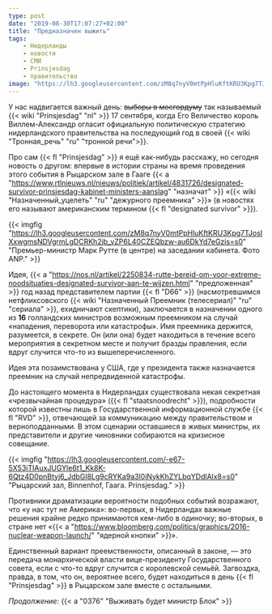 ```yaml
---
type: post
date: "2019-08-30T17:07:27+02:00"
title: "Предназначен выжить"
tags:
    - Нидерланды
    - новости
    - СМИ
    - Prinsjesdag
    - правительство
image: "https://lh3.googleusercontent.com/zM8q7nyV0mtPpHluKftKRU3Kpg7TJosIXxwgmsNDVgrmLgDCRKh2jb_vZP6L40CZEQbzw-au6DkYd7eGzis=s0" 
---
```


У нас надвигается важный день: ~~выборы в мосгордуму~~ так называемый {{< wiki "Prinsjesdag" "nl" >}} 17 сентября, когда Его Величество король Виллем-Александр огласит официальную политическую стратегию нидерландского правительства на последующий год в своей {{< wiki "Тронная_речь" "ru" "тронной речи">}}.

Про сам {{< fl "Prinsjesdag" >}} я ещё как-нибудь расскажу, но сегодня новость о другом: впервые в истории страны на время проведения этого события в Рыцарском зале в Гааге {{< a "https://www.rtlnieuws.nl/nieuws/politiek/artikel/4831726/designated-survivor-prinsjesdag-kabinet-ministers-aanslag" "назначат" >}} «{{< wiki "Назначенный_уцелеть" "ru" "дежурного преемника" >}}» (в новостях его называют американским термином {{< fl "designated survivor" >}}).

<!--more-->

{{< imgfig "https://lh3.googleusercontent.com/zM8q7nyV0mtPpHluKftKRU3Kpg7TJosIXxwgmsNDVgrmLgDCRKh2jb_vZP6L40CZEQbzw-au6DkYd7eGzis=s0" "Премьер-министр Марк Рутте (в центре) на заседании кабинета. Фото ANP." >}}

Идея, {{< a "https://nos.nl/artikel/2250834-rutte-bereid-om-voor-extreme-noodsituaties-designated-survivor-aan-te-wijzen.html" "предложенная" >}} год назад представителем партии {{< fl "D66" >}} (насмотревшимся нетфликсовского {{< wiki "Назначенный Преемник (телесериал)" "ru" "сериала" >}}, ехидничают скептики), заключается в назначении одного из **16** голландских министров возможным преемником на случай «нападения, переворота или катастрофы». Имя преемника держится, разумеется, в секрете. Он (или она) будет находиться в течение всего мероприятия в секретном месте и получит бразды правления, если вдруг случится что-то из вышеперечисленного.

Идея эта позаимствована у США, где у президента также назначается преемник на случай непредвиденной катастрофы.

До настоящего момента в Нидерландах существовала некая секретная «чрезвычайная процедура» ({{< fl "staatsnoodrecht" >}}), подробности которой известны лишь в Государственной информационной службе {{< fl "RVD" >}}, отвечающей за коммуникацию между правительством и верноподданными. В этом сценарии оставшиеся в живых министры, их представители и другие чиновники собираются на кризисное совещание.

{{< imgfig "https://lh3.googleusercontent.com/-e67-5X53iTIAuxJUGYle6t1_Kk8K-6Qtz4D0pnBtyj6_JdbGl8Lg9cRYKa9a3l0iNykKhZYLbqYDdlAlx8=s0" "Рыцарский зал, Binnenhof, Гаага. Prinsjesdag." >}}

Противники драматизации вероятности подобных событий возражают, что «у нас тут не Америка»: во-первых, в Нидерландах важные решения крайне редко принимаются кем-либо в одиночку; во-вторых, в стране нет «{{< a "https://www.bloomberg.com/politics/graphics/2016-nuclear-weapon-launch/" "ядерной кнопки" >}}».

Единственный вариант преемственности, описанный в законе, — это передача монархической власти вице-президенту Государственного совета, если с что-то вдруг случится с королевской семьёй. Загвоздка, правда, в том, что он, вероятнее всего, будет находиться в день {{< fl "Prinsjesdag" >}} в Рыцарском зале вместе с остальными.

*Продолжение:* {{< a "0376" "Выживать будет министр Блок" >}}